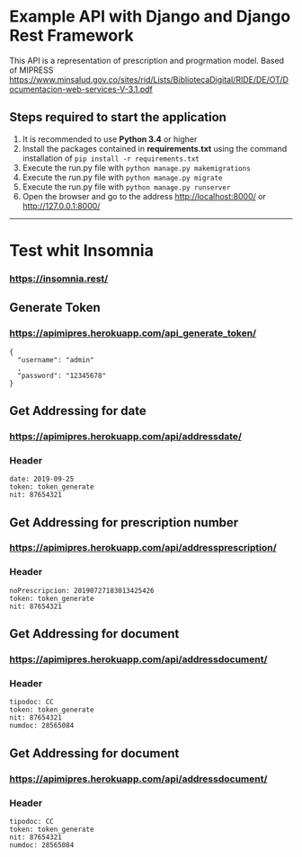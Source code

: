 # Example API with Django and Django Rest Framework

This API is a representation of prescription and progrmation model. Based of MIPRESS
<https://www.minsalud.gov.co/sites/rid/Lists/BibliotecaDigital/RIDE/DE/OT/Documentacion-web-services-V-3.1.pdf>

## Steps required to start the application

1.  It is recommended to use **Python 3.4** or higher
2.  Install the packages contained in **requirements.txt** using the command    installation of `pip install -r requirements.txt`
3.  Execute the run.py file with `python manage.py makemigrations`
4.  Execute the run.py file with `python manage.py migrate`
5.  Execute the run.py file with `python manage.py runserver`
6.  Open the browser and go to the address <http://localhost:8000/> or <http://127.0.0.1:8000/>

---

# Test whit Insomnia 
### <https://insomnia.rest/>

## Generate Token
### <https://apimipres.herokuapp.com/api_generate_token/>

```
{
  "username": "admin"
  ,
  "password": "12345678"
}
```

## Get Addressing for date 
### <https://apimipres.herokuapp.com/api/addressdate/>

### Header
```
date: 2019-09-25
token: token_generate
nit: 87654321
```

## Get Addressing for prescription number
### <https://apimipres.herokuapp.com/api/addressprescription/>

### Header
```
noPrescripcion: 20190727183013425426
token: token_generate
nit: 87654321
```


## Get Addressing for document
### <https://apimipres.herokuapp.com/api/addressdocument/>

### Header
```
tipodoc: CC
token: token_generate
nit: 87654321
numdoc: 28565084
```

## Get Addressing for document
### <https://apimipres.herokuapp.com/api/addressdocument/>

### Header
```
tipodoc: CC
token: token_generate
nit: 87654321
numdoc: 28565084
```

